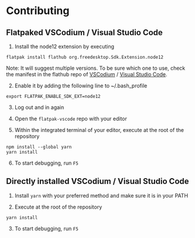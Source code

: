 # Contributing

## Flatpaked VSCodium / Visual Studio Code

1. Install the node12 extension by executing
```
flatpak install flathub org.freedesktop.Sdk.Extension.node12
```
Note: It will suggest multiple versions. To be sure which one to use, check the manifest in the flathub repo of [VSCodium](https://github.com/flathub/com.vscodium.codium/blob/master/com.vscodium.codium.yaml) / [Visual Studio Code](https://github.com/flathub/com.visualstudio.code/blob/master/com.visualstudio.code.yaml).

2. Enable it by adding the following line to ~/.bash_profile
```
export FLATPAK_ENABLE_SDK_EXT=node12
```

3. Log out and in again

4. Open the `flatpak-vscode` repo with your editor

5. Within the integrated terminal of your editor, execute at the root of the repository
```
npm install --global yarn
yarn install
```

6. To start debugging, run `F5`

## Directly installed VSCodium / Visual Studio Code

1. Install `yarn` with your preferred method and make sure it is in your PATH

2. Execute at the root of the repository
```
yarn install
```

3. To start debugging, run `F5`
